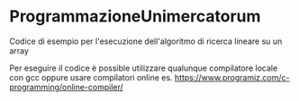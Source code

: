 # ProgrammazioneUnimercatorum 
Codice di esempio per l'esecuzione dell'algoritmo di ricerca lineare su un array 

Per eseguire il codice è possible utilizzare qualunque compilatore locale con gcc oppure 
usare compilatori online es. https://www.programiz.com/c-programming/online-compiler/ 


